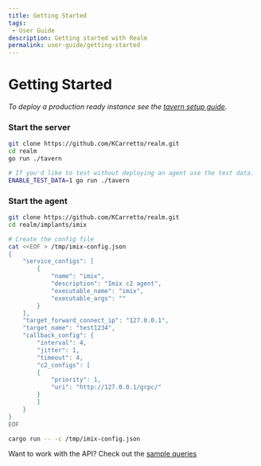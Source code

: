 ```yaml
---
title: Getting Started
tags:
 - User Guide
description: Getting started with Realm
permalink: user-guide/getting-started
---
```


# Getting Started

*To deploy a production ready instance see the [tavern setup guide](https://docs.realm.pub/user-guide/tavern).*

### Start the server

```bash
git clone https://github.com/KCarretto/realm.git
cd realm
go run ./tavern

# If you'd like to test without deploying an agent use the test data.
ENABLE_TEST_DATA=1 go run ./tavern
```

### Start the agent

```bash
git clone https://github.com/KCarretto/realm.git
cd realm/implants/imix

# Create the config file
cat <<EOF > /tmp/imix-config.json
{
    "service_configs": [
        {
            "name": "imix",
            "description": "Imix c2 agent",
            "executable_name": "imix",
            "executable_args": ""
        }
    ],
    "target_forward_connect_ip": "127.0.0.1",
    "target_name": "test1234",
    "callback_config": {
        "interval": 4,
        "jitter": 1,
        "timeout": 4,
        "c2_configs": [
        {
            "priority": 1,
            "uri": "http://127.0.0.1/grpc/"
        }
        ]
    }
}
EOF

cargo run -- -c /tmp/imix-config.json
```

Want to work with the API? Check out the [sample queries](https://docs.realm.pub/dev-guide/tavern#graphql-api)

